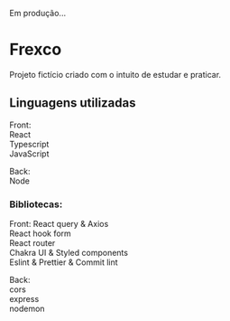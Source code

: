 Em produção...

# Frexco

Projeto fictício criado com o intuito de estudar e praticar.


## Linguagens utilizadas

Front:<br>
React<br>
Typescript<br>
JavaScript<br>

Back:<br>
Node

### Bibliotecas:

Front:
React query & Axios<br>
React hook form<br>
React router<br>
Chakra UI & Styled components<br>
Eslint & Prettier & Commit lint<br>

Back:<br>
cors<br>
express<br>
nodemon
